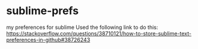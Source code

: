 # sublime-prefs
my preferences for sublime
Used the following link to do this: 
https://stackoverflow.com/questions/38710121/how-to-store-sublime-text-preferences-in-github#38726243
